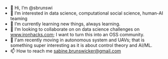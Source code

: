 - 👋 Hi, I’m @sbrunswi
- 👀 I’m interested in data science, computational social science, human-AI teaming
- 🌱 I’m currently learning new things, always learning. 
- 💞️ I’m looking to collaborate on on data science challenges on www.ironhacks.com; I want to turn this into an OSS community.
- 💞️ I'am recently moving in autonomous system and UAVs; that is something super interesting as it is about control theory and AI/ML. 
- 📫 How to reach me sabine.brunswicker@gmail.com 

<!---
sbrunswi/sbrunswi is a ✨ special ✨ repository because its `README.md` (this file) appears on your GitHub profile.
You can click the Preview link to take a look at your changes.
--->
